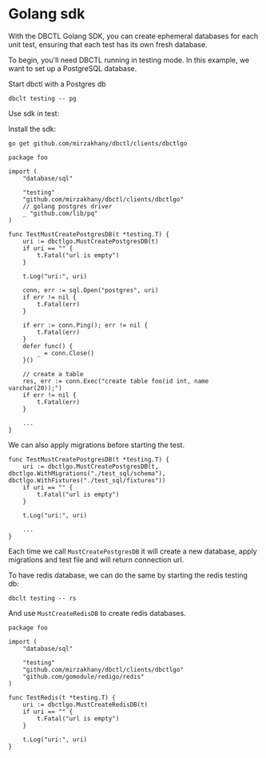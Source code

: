 # Golang sdk

With the DBCTL Golang SDK, you can create ephemeral databases for each unit test, ensuring that each test has its own fresh database.

To begin, you'll need DBCTL running in testing mode. In this example, we want to set up a PostgreSQL database.

Start dbctl with a Postgres db
```shell
dbclt testing -- pg
```

Use sdk in test:

Install the sdk:
```shell
go get github.com/mirzakhany/dbctl/clients/dbctlgo
```

```golang
package foo

import (
	"database/sql"

	"testing"
	"github.com/mirzakhany/dbctl/clients/dbctlgo"
	// golang postgres driver
	_ "github.com/lib/pq"
)

func TestMustCreatePostgresDB(t *testing.T) {
	uri := dbctlgo.MustCreatePostgresDB(t)
	if uri == "" {
		t.Fatal("url is empty")
	}

	t.Log("uri:", uri)

	conn, err := sql.Open("postgres", uri)
	if err != nil {
		t.Fatal(err)
	}

	if err := conn.Ping(); err != nil {
		t.Fatal(err)
	}
	defer func() {
		_ = conn.Close()
	}()

	// create a table 
	res, err := conn.Exec("create table foo(id int, name varchar(20));")
	if err != nil {
		t.Fatal(err)
	}

    ...
}

```

We can also apply migrations before starting the test. 
```golang
func TestMustCreatePostgresDB(t *testing.T) {
	uri := dbctlgo.MustCreatePostgresDB(t, dbctlgo.WithMigrations("./test_sql/schema"), dbctlgo.WithFixtures("./test_sql/fixtures"))
	if uri == "" {
		t.Fatal("url is empty")
	}

	t.Log("uri:", uri)

    ...
}

```

Each time we call `MustCreatePostgresDB` it will create a new database, apply migrations and test file and will return connection url.

To have redis database, we can do the same by starting the redis testing db:
```shell
dbclt testing -- rs
```

And use `MustCreateRedisDB` to create redis databases.

```golang
package foo

import (
	"database/sql"

	"testing"
	"github.com/mirzakhany/dbctl/clients/dbctlgo"
	"github.com/gomodule/redigo/redis"
)

func TestRedis(t *testing.T) {
	uri := dbctlgo.MustCreateRedisDB(t)
	if uri == "" {
		t.Fatal("url is empty")
	}

	t.Log("uri:", uri)
}
```


